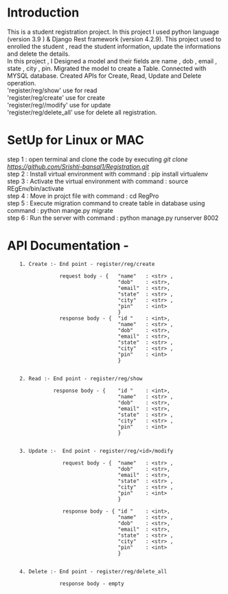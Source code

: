 # Introduction <br>
This is a student registration project. In this project I used python language (version 3.9 ) & Django Rest framework (version 4.2.9). This project  used to enrolled the student , read the student information, update the informations and delete the details.  <br>
In this project , I Designed a model and their fields are name , dob , email , state , city , pin.  Migrated the model to create a Table. Connected with MYSQL database. Created APIs for Create, Read, Update and Delete operation. <br>
'register/reg/show' use for read <br> 'register/reg/create' use for create <br> 'register/reg/<id>/modify' use for update <br> 'register/reg/delete_all' use for delete all registration. 
<br>


# SetUp for Linux or MAC <br>
step 1 : open terminal and clone the code by executing *git clone <https://github.com/Srishti-bansal1/Registration.git>*
<br>
step 2 : Install virtual environment  with command : pip install virtualenv
<br>
step 3 : Activate the virtual environment with command : source  REgEnv/bin/activate
<br>
step 4 : Move in projct file with command : cd RegPro
<br>
step 5 : Execute migration command to create table in database using command : python mange.py migrate
<br>
step 6 : Run the server with command : python manage.py runserver 8002
<br>

# API Documentation -<br>
        1. Create :- End point - register/reg/create 

                     request body - {	"name"   : <str> ,
                                        "dob"    : <str>,
                                        "email"  : <str>,
                                        "state"  : <str> ,
                                        "city"   : <str> ,
                                        "pin"    : <int>
                                        }	
                     response body - {	"id "    : <int>,
                                        "name"   : <str> ,
                                        "dob"    : <str>,
                                        "email"  : <str>,
                                        "state"  : <str> ,
                                        "city"   : <str> ,
                                        "pin"    : <int>
                                        }
                                    	

        2. Read :- End point - register/reg/show 
        
                   response body - {	"id "    : <int>,
                                        "name"   : <str> ,
                                        "dob"    : <str>,
                                        "email"  : <str>,
                                        "state"  : <str> ,
                                        "city"   : <str> ,
                                        "pin"    : <int>
                                        }	
                                        

        3. Update :-  End point - register/reg/<id>/modify
        
                      request body - {	"name"   : <str> ,
                                        "dob"    : <str>,
                                        "email"  : <str>,
                                        "state"  : <str> ,
                                        "city"   : <str> ,
                                        "pin"    : <int>
                                        }	
                                    
                      response body - {	"id "    : <int>,
                                        "name"   : <str> ,
                                        "dob"    : <str>,
                                        "email"  : <str>,
                                        "state"  : <str> ,
                                        "city"   : <str> ,
                                        "pin"    : <int>
                                        }	       
                                                     
        
        4. Delete :- End point - register/reg/delete_all
    
                     response body - empty